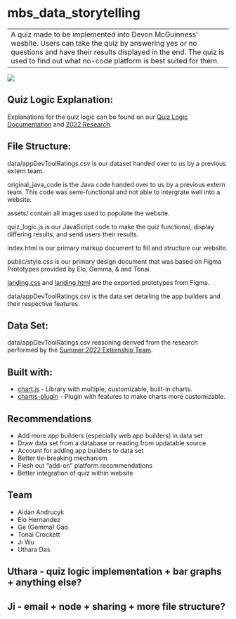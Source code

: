 
# mbs_data_storytelling

<table>
<tr>
<td>
A quiz made to be implemented into Devon McGuinness' wesbite. Users can take the quiz by answering yes or no questions and have their results displayed in the end. The quiz is used to find out what no-code platform is best suited for them.
</td>
</tr>
</table>

![](https://github.com/aidanandrucyk/mbs_data_storytelling/blob/main/assets/ezgif.com-crop.gif)

## Quiz Logic Explanation:

Explanations for the quiz logic can be found on our [Quiz Logic Documentation](https://docs.google.com/document/d/1Vg9u90q4_qkNhzvl3R_821J7QjYMaAssX50YsxEbuxs/edit?usp=sharing) and [2022 Research](https://docs.google.com/document/d/1SP6esbi5cwugqKMzAqEd4ydZVKJx2WZv/edit?usp=sharing&ouid=106331700266022311408&rtpof=true&sd=true).

## File Structure: 

data/appDevToolRatings.csv is our dataset handed over to us by a previous extern team.

original_java_code is the Java code handed over to us by a previous extern team. This code was semi-functional and not able to intergrate well into a website.

assets/ contain all images used to populate the website.

quiz_logic.js is our JavaScript code to make the quiz functional, display differing results, and send users their results.

index.html is our primary markup document to fill and structure our website.

public/style.css is our primary design document that was based on Figma Prototypes provided by Elo, Gemma, & and Tonai.

[landing.css](landing.css) and [landing.html](landing.html) are the exported prototypes from Figma.

data/appDevToolRatings.csv is the data set detailing the app builders and their respective features.

## Data Set:

data/appDevToolRatings.csv reasoning derived from the research performed by the [Summer 2022 Externship Team](https://docs.google.com/document/d/1SP6esbi5cwugqKMzAqEd4ydZVKJx2WZv/edit).

## Built with:
- [chart.js](https://www.chartjs.org/docs/4.3.3/) - Library with multiple, customizable, built-in charts.
- [chartjs-plugin](https://chartjs-plugin-datalabels.netlify.app/) - Plugin with features to make charts more customizable.

## Recommendations
- Add more app builders (especially web app builders) in data set
- Draw data set from a database or reading from updatable source 
- Account for adding app builders to data set
- Better tie-breaking mechanism
- Flesh out “add-on” platform recommendations 
- Better integration of quiz within website

## Team
 - Aidan Andrucyk
 - Elo Hernandez
 - Ge (Gemma) Gao
 - Tonai Crockett
 - Ji Wu
 - Uthara Das









## Uthara - quiz logic implementation + bar graphs + anything else?

## Ji - email + node + sharing + more file structure?

